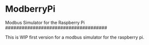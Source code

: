 # ModberryPi


Modbus Simulator for the Raspberry Pi
#####################################


This is WIP first version for a modbus simulator for the raspberry pi.

